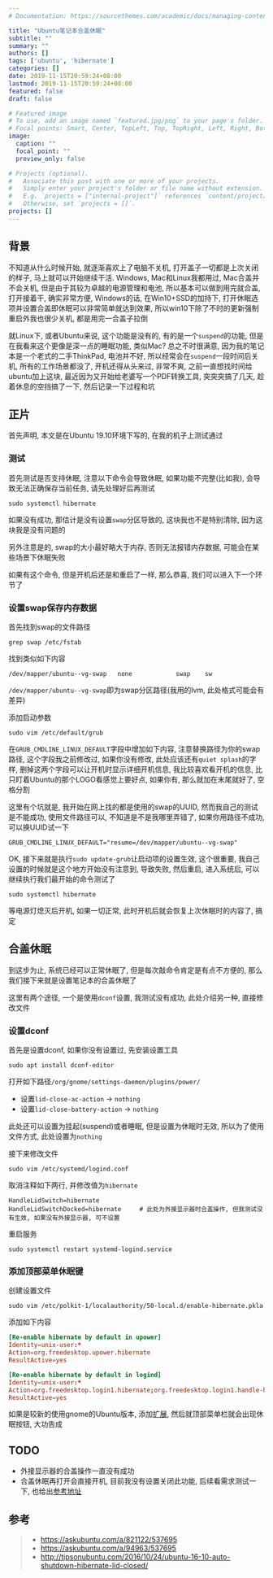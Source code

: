 ```yaml
---
# Documentation: https://sourcethemes.com/academic/docs/managing-content/

title: "Ubuntu笔记本合盖休眠"
subtitle: ""
summary: ""
authors: []
tags: ['ubuntu', 'hibernate']
categories: []
date: 2019-11-15T20:59:24+08:00
lastmod: 2019-11-15T20:59:24+08:00
featured: false
draft: false

# Featured image
# To use, add an image named `featured.jpg/png` to your page's folder.
# Focal points: Smart, Center, TopLeft, Top, TopRight, Left, Right, BottomLeft, Bottom, BottomRight.
image:
  caption: ""
  focal_point: ""
  preview_only: false

# Projects (optional).
#   Associate this post with one or more of your projects.
#   Simply enter your project's folder or file name without extension.
#   E.g. `projects = ["internal-project"]` references `content/project/deep-learning/index.md`.
#   Otherwise, set `projects = []`.
projects: []
---
```


## 背景

不知道从什么时候开始, 就逐渐喜欢上了电脑不关机, 打开盖子一切都是上次关闭的样子, 马上就可以开始继续干活. Windows, Mac和Linux我都用过, Mac合盖并不会关机, 但是由于其较为卓越的电源管理和电池, 所以基本可以做到用完就合盖, 打开接着干, 确实非常方便, Windows的话, 在Win10+SSD的加持下, 打开休眠选项并设置合盖即休眠可以非常简单就达到效果, 所以win10下除了不时的更新强制重启外我也很少关机, 都是用完一合盖子拉倒

就Linux下, 或者Ubuntu来说, 这个功能是没有的, 有的是一个`suspend`的功能, 但是在我看来这个更像是深一点的睡眠功能, 类似Mac? 总之不时很满意, 因为我的笔记本是一个老式的二手ThinkPad, 电池并不好, 所以经常会在`suspend`一段时间后关机, 所有的工作场景都没了, 开机还得从头来过, 非常不爽, 之前一直想找时间给ubuntu加上这块, 最近因为又开始给老婆写一个PDF转换工具, 突突突搞了几天, 趁着休息的空挡搞了一下, 然后记录一下过程和坑

## 正片

首先声明, 本文是在Ubuntu 19.10环境下写的, 在我的机子上测试通过

### 测试

首先测试是否支持休眠, 注意以下命令会导致休眠, 如果功能不完整(比如我), 会导致无法正确保存当前任务, 请先处理好后再测试

    sudo systemctl hibernate

如果没有成功, 那估计是没有设置`swap`分区导致的, 这块我也不是特别清除, 因为这块我是没有问题的

另外注意是的, swap的大小最好略大于内存, 否则无法报错内存数据, 可能会在某些场景下休眠失败

如果有这个命令, 但是开机后还是和重启了一样, 那么恭喜, 我们可以进入下一个环节了

### 设置swap保存内存数据

首先找到swap的文件路径

    grep swap /etc/fstab

找到类似如下内容

    /dev/mapper/ubuntu--vg-swap   none            swap    sw

`/dev/mapper/ubuntu--vg-swap`即为swap分区路径(我用的lvm, 此处格式可能会有差异)

添加启动参数

    sudo vim /etc/default/grub

在`GRUB_CMDLINE_LINUX_DEFAULT`字段中增加如下内容, 注意替换路径为你的swap路径, 这个字段我之前修改过, 如果你没有修改, 此处应该还有`quiet splash`的字样, 删掉这两个字段可以让开机时显示详细开机信息, 我比较喜欢看开机的信息, 比只盯着Ubuntu的那个LOGO看感觉上要好点, 如果你有, 那么就加在末尾就好了, 空格分割

这里有个坑就是, 我开始在网上找的都是使用的swap的UUID, 然而我自己的测试是不能成功, 使用文件路径可以, 不知道是不是我哪里弄错了, 如果你用路径不成功, 可以换UUID试一下

    GRUB_CMDLINE_LINUX_DEFAULT="resume=/dev/mapper/ubuntu--vg-swap"

OK, 接下来就是执行`sudo update-grub`让启动项的设置生效, 这个很重要, 我自己设置的时候就是这个地方开始没有注意到, 导致失败, 然后重启, 进入系统后, 可以继续执行我们最开始的命令测试了

    sudo systemctl hibernate

等电源灯熄灭后开机, 如果一切正常, 此时开机后就会恢复上次休眠时的内容了, 搞定

## 合盖休眠

到这步为止, 系统已经可以正常休眠了, 但是每次敲命令肯定是有点不方便的, 那么我们接下来就是设置笔记本的合盖休眠了

这里有两个途径, 一个是使用`dconf`设置, 我测试没有成功, 此处介绍另一种, 直接修改文件

### 设置dconf

首先是设置dconf, 如果你没有设置过, 先安装设置工具

    sudo apt install dconf-editor

打开如下路径`/org/gnome/settings-daemon/plugins/power/`

- 设置`lid-close-ac-action` -> `nothing`
- 设置`lid-close-battery-action` -> `nothing`

此处还可以设置为挂起(suspend)或者睡眠, 但是设置为休眠时无效, 所以为了使用文件方式, 此处设置为`nothing`

接下来修改文件

    sudo vim /etc/systemd/logind.conf

取消注释如下两行, 并修改值为`hibernate`

    HandleLidSwitch=hibernate
    HandleLidSwitchDocked=hibernate     # 此处为外接显示器时合盖操作, 但我测试没有生效, 如果没有外接显示器, 可不设置

重启服务

    sudo systemctl restart systemd-logind.service

### 添加顶部菜单休眠键

创建设置文件

    sudo vim /etc/polkit-1/localauthority/50-local.d/enable-hibernate.pkla

添加如下内容

``` conf
[Re-enable hibernate by default in upower]
Identity=unix-user:*
Action=org.freedesktop.upower.hibernate
ResultActive=yes

[Re-enable hibernate by default in logind]
Identity=unix-user:*
Action=org.freedesktop.login1.hibernate;org.freedesktop.login1.handle-hibernate-key;org.freedesktop.login1;org.freedesktop.login1.hibernate-multiple-sessions;org.freedesktop.login1.hibernate-ignore-inhibit
ResultActive=yes
```

如果是较新的使用gnome的Ubuntu版本, 添加[扩展][1], 然后就顶部菜单栏就会出现休眠按钮, 大功告成

## TODO

- 外接显示器的合盖操作一直没有成功
- 合盖休眠再打开会直接开机, 目前我没有设置关闭此功能, 后续看需求测试一下, 也给出[参考地址][2]

## 参考

> - <https://askubuntu.com/a/821122/537695>
> - <https://askubuntu.com/a/94963/537695>
> - <http://tipsonubuntu.com/2016/10/24/ubuntu-16-10-auto-shutdown-hibernate-lid-closed/>

[1]: <https://extensions.gnome.org/extension/755/hibernate-status-button/>
[2]: <https://superuser.com/a/68079/603441>
